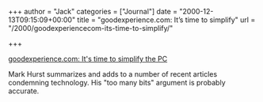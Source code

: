 +++
author = "Jack"
categories = ["Journal"]
date = "2000-12-13T09:15:09+00:00"
title = "goodexperience.com: It’s time to simplify"
url = "/2000/goodexperiencecom-its-time-to-simplify/"

+++

[goodexperience.com: It's time to simplify the PC][1]

Mark Hurst summarizes and adds to a number of recent articles condemning technology. His "too many bits" argument is probably accurate.

 [1]: http://www.goodexperience.com/columns/121300simplifypcs.html